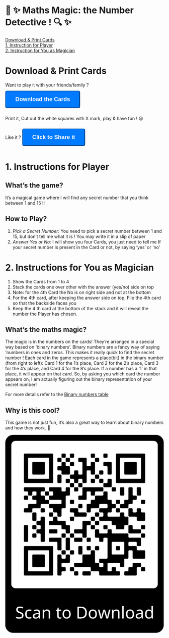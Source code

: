 # 🎩 ✨ Maths Magic: the Number Detective ! 🔍 ✨

[Download & Print Cards](#download--print-cards)<br>
[1. Instruction for Player](#1-instructions-for-player)<br>
[2. Instruction for You as Magician](#2-instructions-for-you-as-magician)<br>

# Download & Print Cards

Want to play it with your friends/family ?<br>
<button class="my-button" onclick="window.location.href='./downloads/1-to-15-number-finder.pdf'" id="download-button">Download the Cards</button>

Print it, Cut out the white squares with X mark, play & have fun ! 😃 <br>

Like it ? <button class="my-button" id="share-button">Click to Share it</button>

<div style="display: none;">

<style>
  .my-button {
    margin-top: 10px;
    margin-bottom: 10px;
    padding: 15px 30px; 
    font-size: 18px; 
    font-weight: bold;
    color: white; 
    border-radius: 5px;
    background-color: #007bff; 
    border-color: #0056b3; 
    text-align: center; 
    display: inline-block; 
    transition: background-color 0.3s ease; 
  }

  .my-button:hover {
    background-color: #0056b3; 
    border-color: #003d80; 
  }


</style>

<script>
  const shareButton = document.getElementById("share-button");

shareButton.addEventListener("click", async () => {
try {
await navigator.share({
title: "Maths Magic",
text: "download and play the number detective game",
url: "https://my-ski-projects.github.io/number-detective/",
});
} catch (error) {
console.error("Error sharing:", error);
}
});
</script>

</div>

# 1. Instructions for Player

## What’s the game?

It’s a magical game where I will find any secret number that you think between 1 and 15 !!

## How to Play?

1. _Pick a Secret Number:_ You need to pick a secret number between 1 and 15, but don’t tell me what it is ! You may write it in a slip of paper
2. _Answer Yes or No:_ I will show you four Cards, you just need to tell me If your secret number is present in the Card or not, by saying ‘yes’ or ‘no’

# 2. Instructions for You as Magician

1. Show the Cards from 1 to 4
2. Stack the cards one over other with the answer (yes/no) side on top
3. Note: for the 4th Card the No is on right side and not at the bottom
4. For the 4th card, after keeping the answer side on top, Flip the 4th card so that the backside faces you
5. Keep the 4 th card at the bottom of the stack and it will reveal the number the Player has chosen.

## What’s the maths magic?

The magic is in the numbers on the cards! They’re arranged in a special way based on ‘binary numbers’. Binary numbers are a fancy way of saying ‘numbers in ones and zeros. This makes it really quick to find the secret number !
Each card in the game represents a place(bit) in the binary number (from right to left): Card 1 for the 1’s place, Card 2 for the 2’s place, Card 3 for the 4’s place, and Card 4 for the 8’s place. If a number has a ‘1’ in that place, it will appear on that card. So, by asking you which card the number appears on, I am actually figuring out the binary representation of your secret number!

For more details refer to the [Binary numbers table](./assets/binary.pdf)

## Why is this cool?

This game is not just fun, it’s also a great way to learn about binary numbers and how they work. 🎈

![QR Code](./assets/qr.png)
